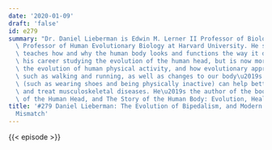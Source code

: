 ```yaml
---
date: '2020-01-09'
draft: 'false'
id: e279
summary: "Dr. Daniel Lieberman is Edwin M. Lerner II Professor of Biological Sciences,\
  \ Professor of Human Evolutionary Biology at Harvard University. He studies and\
  \ teaches how and why the human body looks and functions the way it does. He started\
  \ his career studying the evolution of the human head, but is now more focused on\
  \ the evolution of human physical activity, and how evolutionary approaches to activities\
  \ such as walking and running, as well as changes to our body\u2019s environments\
  \ (such as wearing shoes and being physically inactive) can help better prevent\
  \ and treat musculoskeletal diseases. He\u2019s the author of the books The Evolution\
  \ of the Human Head, and The Story of the Human Body: Evolution, Health, and Disease."
title: '#279 Daniel Lieberman: The Evolution of Bipedalism, and Modern Evolutionary
  Mismatch'
---
```

{{< episode >}}
